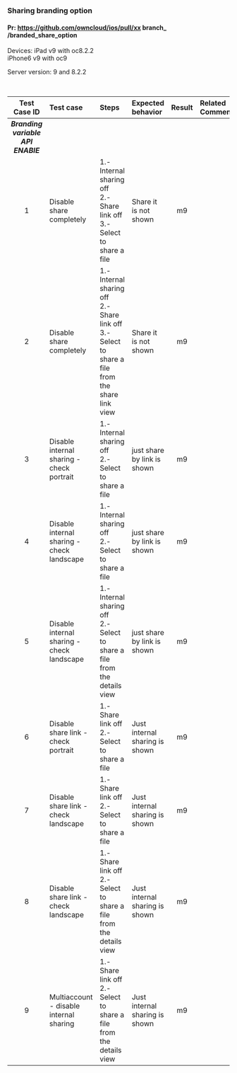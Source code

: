 ### Sharing branding option

#### Pr: https://github.com/owncloud/ios/pull/xx branch_ /branded_share_option

Devices: iPad v9 with oc8.2.2 <br>
         iPhone6 v9 with oc9


Server version: 9 and 8.2.2

<br>
 
Test Case ID | Test case     | Steps   | Expected behavior | Result | Related Comments
|:----:|:------------- |:-------------------|:-------------|:-------------:|:----------
***Branding variable API ENABlE***|
1|Disable share completely| 1.- Internal sharing off <br> 2.- Share link off <br> 3.-Select to share a file| Share it is not shown | m9
2 |Disable share completely| 1.- Internal sharing off <br> 2.- Share link off <br> 3.-Select to share a file from the share link view| Share it is not shown | m9
3 |Disable internal sharing - check portrait| 1.- Internal sharing off <br> 2.- Select to share a file | just share by link is shown | m9
4 |Disable internal sharing - check landscape| 1.- Internal sharing off <br> 2.- Select to share a file | just share by link is shown | m9
5 |Disable internal sharing - check landscape| 1.- Internal sharing off <br> 2.- Select to share a file from the details view| just share by link is shown | m9
6 |Disable share link - check portrait| 1.- Share link off <br> 2.- Select to share a file | Just internal sharing is shown | m9
7 |Disable share link - check landscape| 1.- Share link off <br> 2.- Select to share a file | Just internal sharing is shown | m9
8 |Disable share link - check landscape| 1.- Share link off <br> 2.- Select to share a file from the details view | Just internal sharing is shown | m9
9 |Multiaccount - disable internal sharing| 1.- Share link off <br> 2.- Select to share a file from the details view | Just internal sharing is shown | m9





